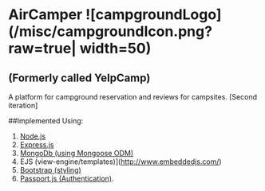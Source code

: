 # AirCamper ![campgroundLogo](/misc/campgroundIcon.png?raw=true| width=50)
## (Formerly called YelpCamp)
A platform for campground reservation and reviews for campsites. [Second iteration]

##Implemented Using:

  1. [Node.js](https://nodejs.org/en/)
  2. [Express.js](https://expressjs.com/)
  3. [MongoDb (using Mongoose ODM)](http://mongoosejs.com/)
  4. EJS (view-engine/templates)](http://www.embeddedjs.com/)
  5. [Bootstrap (styling)](http://getbootstrap.com/)
  6. [Passport.js (Authentication)](http://passportjs.org/).
